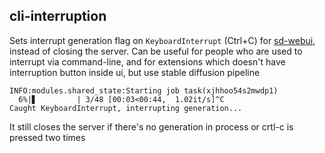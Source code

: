 ## cli-interruption

Sets interrupt generation flag on `KeyboardInterrupt` (Ctrl+C) for [sd-webui](https://github.com/AUTOMATIC1111/stable-diffusion-webui), instead of closing the server. Can be useful for people who are used to interrupt via command-line, and for extensions which doesn't have interruption button inside ui, but use stable diffusion pipeline

```log
INFO:modules.shared_state:Starting job task(xjhhoo54s2mwdp1)
  6%|▋         | 3/48 [00:03<00:44,  1.02it/s]^C
Caught KeyboardInterrupt, interrupting generation...
```

It still closes the server if there's no generation in process or crtl-c is pressed two times
